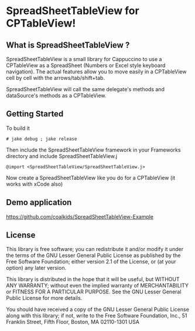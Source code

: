 SpreadSheetTableView for CPTableView!
=====================================

What is SpreadSheetTableView ?
------------------------------
SpreadSheetTableView is a small library for Cappuccino to use a CPTableView as a SpreadSheet (Numbers or Excel style keyboard navigation).
The actual features allow you to move easily in a CPTableView cell by cell with the arrows/tab/shift+tab.

SpreadSheetTableView will call the same delegate's methods and dataSource's methods as a CPTableView.

Getting Started
---------------
To build it

    # jake debug ; jake release

Then include the SpreadSheetTableView framework in your Frameworks directory and include SpreadSheetTableView.j

    @import <SpreadSheetTableView/SpreadSheetTableView.j>

Now create a SpreadSheetTableView like you do for a CPTableView (it works with xCode also)

Demo application
----------------

https://github.com/coalkids/SpreadSheetTableView-Example

License
-------
This library is free software; you can redistribute it and/or modify it under
the terms of the GNU Lesser General Public License as published by the Free
Software Foundation; either version 2.1 of the License, or (at your option)
any later version.

This library is distributed in the hope that it will be useful, but WITHOUT
ANY WARRANTY; without even the implied warranty of MERCHANTABILITY or FITNESS
FOR A PARTICULAR PURPOSE. See the GNU Lesser General Public License for more
details.

You should have received a copy of the GNU Lesser General Public License along
with this library; if not, write to the Free Software Foundation, Inc., 51
Franklin Street, Fifth Floor, Boston, MA 02110-1301 USA